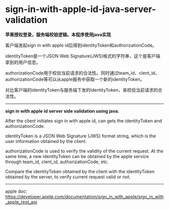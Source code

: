 # sign-in-with-apple-id-java-server-validation

**苹果授权登录，服务端校验逻辑。本程序使用java实现**

客户端发起sign in with apple id后得到identityToken和authorizationCode。

identityToken是一个JSON Web Signature(JWS)格式的字符串，这个是客户端拿到的用户信息。

authorizationCode用于校验当前请求的合法性。同时通过team_id、clent_id、authorizationCode等可以从apple服务中获取一个新的identityToken。

对比客户端的identityToken与服务端下发的identityToken，来校验当前请求的合法性。

--------------------------
**sign in with apple id server side validation using java.**

After the client initiates sign in with apple id, can gets the identityToken and authorizationCode.

identityToken is a JSON Web Signature (JWS) format string, which is the user information obtained by the client.

authorizationCode is used to verify the validity of the current request. At the same time, a new identityToken can be obtained by the apple service through team_id, clent_id, authorizationCode, etc.

Compare the identityToken obtained by the client with the identityToken obtained by the server, to verify current request valid or not.

--------------------------
apple doc:
https://developer.apple.com/documentation/sign_in_with_apple/sign_in_with_apple_rest_api